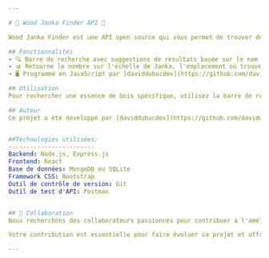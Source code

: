 ```yaml
---

# 🌲 Wood Janka Finder API 🌳

Wood Janka Finder est une API open source qui vous permet de trouver des informations sur différentes essences de bois en fonction de leur mesure de Jenka. Cette API propose une barre de recherche avec des suggestions de résultats pour faciliter la découverte des caractéristiques des types de bois.

## Fonctionnalités
- 🔍 Barre de recherche avec suggestions de résultats basée sur le nom des essences de bois
- 📊 Retourne le nombre sur l'échelle de Janka, l'emplacement où trouver le bois et le temps de séchage à l'air
- 🖥️ Programmé en JavaScript par [daviddubucdev](https://github.com/daviddubucdev)

## Utilisation
Pour rechercher une essence de bois spécifique, utilisez la barre de recherche en entrant le nom de l'essence (par exemple "épinette"). L'API renverra des informations telles que le nombre sur l'échelle de Janka, l'emplacement où vous pouvez trouver ce type de bois et le temps de séchage à l'air.

## Auteur
Ce projet a été développé par [daviddubucdev](https://github.com/daviddubucdev). Suivez-le sur [Instagram](https://www.instagram.com/daviddubuc.developer?igsh=MXNlN3RjcTVpdHBsNA==) et [LinkedIn](https://www.linkedin.com/in/david-dubuc-39125416a?utm_source=share&utm_campaign=share_via&utm_content=profile&utm_medium=android_app) pour plus de mises à jour et de projets passionnants.


##Technologies utilisées:
------------------------
Backend: Node.js, Express.js
Frontend: React
Base de données: MongoDB ou SQLite
Framework CSS: Bootstrap
Outil de contrôle de version: Git
Outil de test d'API: Postman


## 🤝 Collaboration
Nous recherchons des collaborateurs passionnés pour contribuer à l'amélioration de Wood Janka Finder. Si vous êtes intéressé à apporter vos compétences en programmation, en design ou en documentation, n'hésitez pas à ouvrir des pull requests, signaler des problèmes ou discuter de nouvelles fonctionnalités.

Votre contribution est essentielle pour faire évoluer ce projet et offrir une meilleure expérience aux utilisateurs. Rejoignez-nous dans cette aventure !

---
```

